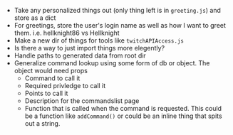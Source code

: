 - Take any personalized things out (only thing left is in `greeting.js`) and store as a dict
- For greetings, store the user's login name as well as how I want to greet them. i.e. hellknight86 vs Hellknight
- Make a new dir of things for tools like `twitchAPIAccess.js`
- Is there a way to just import things more elegently?
- Handle paths to generated data from root dir
- Generalize command lookup using some form of db or object. The object would need props
    - Command to call it
    - Required privledge to call it
    - Points to call it
    - Description for the commandslist page
    - Function that is called when the command is requested. This could be a function like `addCommand()` or could be an inline thing that spits out a string.